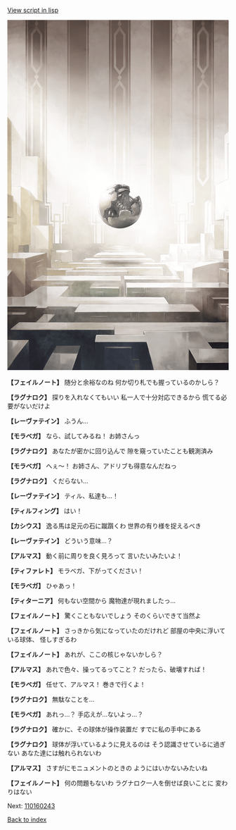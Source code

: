[View script in lisp](../scripts/110160241.txt)

![abyss_room.png](../images/backgrounds/abyss_room.png)

**【フェイルノート】**
随分と余裕なのね
何か切り札でも握っているのかしら？

**【ラグナロク】**
探りを入れなくてもいい
私一人で十分対応できるから
慌てる必要がないだけよ

**【レーヴァテイン】**
ふうん…

**【モラベガ】**
なら、試してみるね！
お姉さんっ

**【ラグナロク】**
あなたが密かに回り込んで
隙を窺っていたことも観測済み

**【モラベガ】**
へぇ～！
お姉さん、アドリブも得意なんだねっ

**【ラグナロク】**
くだらない…

**【レーヴァテイン】**
ティル、私達も…！

**【ティルフィング】**
はい！

**【カシウス】**
逸る馬は足元の石に蹴躓くわ
世界の有り様を捉えるべき

**【レーヴァテイン】**
どういう意味…？

**【アルマス】**
動く前に周りを良く見ろって
言いたいみたいよ！

**【ティファレト】**
モラベガ、下がってください！

**【モラベガ】**
ひゃあっ！

**【ティターニア】**
何もない空間から
魔物達が現れましたっ…

**【フェイルノート】**
驚くこともないでしょう
そのくらいできて当然よ

**【フェイルノート】**
さっきから気になっていたのだけれど
部屋の中央に浮いている球体、
怪しすぎるわ

**【フェイルノート】**
あれが、ここの核じゃないかしら？

**【アルマス】**
あれで色々、操ってるってこと？
だったら、破壊すれば！

**【モラベガ】**
任せて、アルマス！
巻きで行くよ！

**【ラグナロク】**
無駄なことを…

**【モラベガ】**
あれっ…？
手応えが…ないよっ…？

**【ラグナロク】**
確かに、その球体が操作装置だ
すでに私の手中にある

**【ラグナロク】**
球体が浮いているように見えるのは
そう認識させているに過ぎない
あなた達には触れられないわ

**【アルマス】**
さすがにモニュメントのときの
ようにはいかないみたいね

**【フェイルノート】**
何の問題もないわ
ラグナロク一人を倒せば良いことに
変わりはない

Next: [110160243](110160243.md)

[Back to index](index.md)
